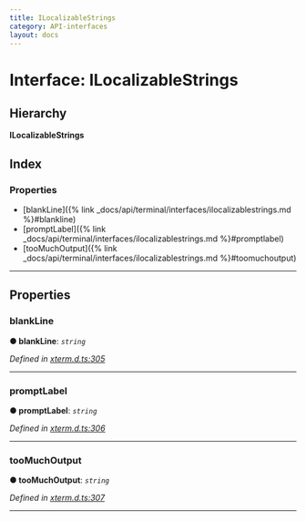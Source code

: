 ```yaml
---
title: ILocalizableStrings
category: API-interfaces
layout: docs
---
```



# Interface: ILocalizableStrings

## Hierarchy

**ILocalizableStrings**

## Index

### Properties

* [blankLine]({% link _docs/api/terminal/interfaces/ilocalizablestrings.md %}#blankline)
* [promptLabel]({% link _docs/api/terminal/interfaces/ilocalizablestrings.md %}#promptlabel)
* [tooMuchOutput]({% link _docs/api/terminal/interfaces/ilocalizablestrings.md %}#toomuchoutput)

---

## Properties

<a id="blankline"></a>

###  blankLine

**● blankLine**: *`string`*

*Defined in [xterm.d.ts:305](https://github.com/xtermjs/xterm.js/blob/3.11.0/typings/xterm.d.ts#L305)*

___
<a id="promptlabel"></a>

###  promptLabel

**● promptLabel**: *`string`*

*Defined in [xterm.d.ts:306](https://github.com/xtermjs/xterm.js/blob/3.11.0/typings/xterm.d.ts#L306)*

___
<a id="toomuchoutput"></a>

###  tooMuchOutput

**● tooMuchOutput**: *`string`*

*Defined in [xterm.d.ts:307](https://github.com/xtermjs/xterm.js/blob/3.11.0/typings/xterm.d.ts#L307)*

___

